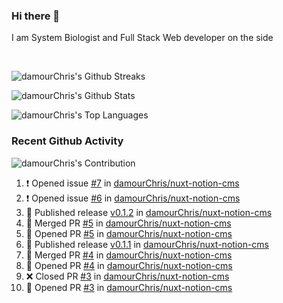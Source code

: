 ### Hi there 👋
I am System Biologist and Full Stack Web developer on the side



<br/>
  

<!-- GitHub Readme Streak Stats - https://github.com/DenverCoder1/github-readme-streak-stats -->
<!-- GitHub Readme Github Stats - https://github.com/anuraghazra/github-readme-stats -->
![damourChris's Github Streaks](https://streak-stats.demolab.com/?user=damourChris&theme=transparent)

![damourChris's Github Stats ](https://github-readme-stats.vercel.app/api?username=damourChris&show_icons=true&theme=transparent)

![damourChris's Top Languages](https://github-readme-stats.vercel.app/api/top-langs/?username=damourChris&layout=pie&theme=transparent)
<br/>


<h3> Recent Github Activity </h3>

<!-- Github Contribution Stats  - https://github.com/ashutosh00710/github-readme-activity-graph -->
![damourChris's Contribution](https://github-readme-activity-graph.vercel.app/graph/?username=damourChris&bg_color=1F222E&color=F8D866&line=F85D7F&point=FFFFFF&hide_border=true)
<!-- https://github.com/jamesgeorge007/github-activity-readme -->

<!--START_SECTION:activity-->
1. ❗ Opened issue [#7](https://github.com/damourChris/nuxt-notion-cms/issues/7) in [damourChris/nuxt-notion-cms](https://github.com/damourChris/nuxt-notion-cms)
2. ❗ Opened issue [#6](https://github.com/damourChris/nuxt-notion-cms/issues/6) in [damourChris/nuxt-notion-cms](https://github.com/damourChris/nuxt-notion-cms)
3. 🚀 Published release [v0.1.2](https://github.com/damourChris/nuxt-notion-cms/releases/tag/v0.1.2) in [damourChris/nuxt-notion-cms](https://github.com/damourChris/nuxt-notion-cms)
4. 🎉 Merged PR [#5](https://github.com/damourChris/nuxt-notion-cms/pull/5) in [damourChris/nuxt-notion-cms](https://github.com/damourChris/nuxt-notion-cms)
5. 💪 Opened PR [#5](https://github.com/damourChris/nuxt-notion-cms/pull/5) in [damourChris/nuxt-notion-cms](https://github.com/damourChris/nuxt-notion-cms)
6. 🚀 Published release [v0.1.1](https://github.com/damourChris/nuxt-notion-cms/releases/tag/v0.1.1) in [damourChris/nuxt-notion-cms](https://github.com/damourChris/nuxt-notion-cms)
7. 🎉 Merged PR [#4](https://github.com/damourChris/nuxt-notion-cms/pull/4) in [damourChris/nuxt-notion-cms](https://github.com/damourChris/nuxt-notion-cms)
8. 💪 Opened PR [#4](https://github.com/damourChris/nuxt-notion-cms/pull/4) in [damourChris/nuxt-notion-cms](https://github.com/damourChris/nuxt-notion-cms)
9. ❌ Closed PR [#3](https://github.com/damourChris/nuxt-notion-cms/pull/3) in [damourChris/nuxt-notion-cms](https://github.com/damourChris/nuxt-notion-cms)
10. 💪 Opened PR [#3](https://github.com/damourChris/nuxt-notion-cms/pull/3) in [damourChris/nuxt-notion-cms](https://github.com/damourChris/nuxt-notion-cms)
<!--END_SECTION:activity-->


